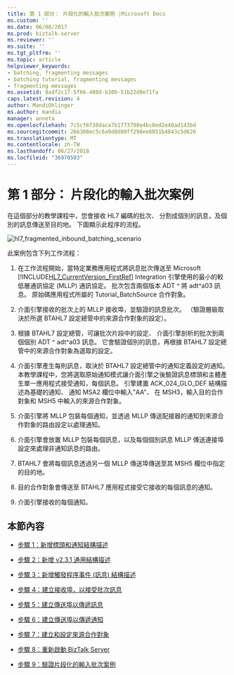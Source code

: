 ```yaml
---
title: 第 1 部分： 片段化的輸入批次案例 |Microsoft Docs
ms.custom: ''
ms.date: 06/08/2017
ms.prod: biztalk-server
ms.reviewer: ''
ms.suite: ''
ms.tgt_pltfrm: ''
ms.topic: article
helpviewer_keywords:
- batching, fragmenting messages
- batching tutorial, fragmenting messages
- fragmenting messages
ms.assetid: 8adf2c17-5f66-408d-b30b-51b22d8e71fa
caps.latest.revision: 4
author: MandiOhlinger
ms.author: mandia
manager: anneta
ms.openlocfilehash: 7c5cf6f38daca7b1773798e4bc8ed2e40ad143bd
ms.sourcegitcommit: 266308ec5c6a9d8d80ff298ee6051b4843c5d626
ms.translationtype: MT
ms.contentlocale: zh-TW
ms.lasthandoff: 06/27/2018
ms.locfileid: "36970503"
---
```

# <a name="part-1-fragmented-inbound-batch-scenario"></a>第 1 部分： 片段化的輸入批次案例
在這個部分的教學課程中，您會接收 HL7 編碼的批次、 分割成個別的訊息，及個別的訊息傳送至目的地。 下圖顯示此程序的流程。  
  
 ![](../../adapters-and-accelerators/accelerator-hl7/media/hl7-fragmented-inbound-batching-scenario.gif "hl7_fragmented_inbound_batching_scenario")  
  
 此案例包含下列工作流程：  
  
1. 在工作流程開始，當特定業務應用程式將訊息批次傳送至 Microsoft [!INCLUDE[HL7_CurrentVersion_FirstRef](../../includes/hl7-currentversion-firstref-md.md)] Integration 引擎使用的最小的較低層通訊協定 (MLLP) 通訊協定。 批次包含兩個版本 ADT ^ 將 adt^a03 訊息。 原始碼應用程式所屬的 Tutorial_BatchSource 合作對象。  
  
2. 介面引擎接收的批次上的 MLLP 接收埠，並驗證的訊息批次。 （驗證層級取決於所選 BTAHL7 設定總管中的來源合作對象的設定）。  
  
3. 根據 BTAHL7 設定總管，可讓批次片段中的設定、 介面引擎剖析的批次到兩個個別 ADT ^ adt^a03 訊息。 它會驗證個別的訊息，再根據 BTAHL7 設定總管中的來源合作對象為選取的設定。  
  
4. 介面引擎產生每則訊息，取決於 BTAHL7 設定總管中的通知定義設定的通知。 本教學課程中，您將選取原始通知模式讓介面引擎之後驗證訊息標頭和主體產生單一應用程式接受通知，每個訊息。 引擎建置 ACK_024_GLO_DEF 結構描述為基礎的通知、 通知 MSA2 欄位中輸入"AA"、 在 MSH3，輸入目的合作對象和 MSH5 中輸入的來源合作對象。  
  
5. 介面引擎將 MLLP 包裝每個通知，並透過 MLLP 傳送配接器的通知到來源合作對象的路由設定以處理通知。  
  
6. 介面引擎會放置 MLLP 包裝每個訊息，以及每個個別訊息 MLLP 傳送連接埠設定來處理非通知訊息的路由。  
  
7. BTAHL7 會將每個訊息透過另一個 MLLP 傳送埠傳送至其 MSH5 欄位中指定的目的地。  
  
8. 目的合作對象會傳送至 BTAHL7 應用程式接受它接收的每個訊息的通知。  
  
9. 介面引擎接收的每個通知。  
  
## <a name="in-this-section"></a>本節內容  
  
-   [步驟 1：新增標頭和通知結構描述](../../adapters-and-accelerators/accelerator-hl7/step-1-add-header-and-acknowledgment-schemas.md)  
  
-   [步驟 2：新增 v2.3.1 通用結構描述](../../adapters-and-accelerators/accelerator-hl7/step-2-add-common-schemas-for-v2-3-1.md)  
  
-   [步驟 3：新增觸發程序事件 (訊息) 結構描述](../../adapters-and-accelerators/accelerator-hl7/step-3-add-a-trigger-event-message-schema.md)  
  
-   [步驟 4：建立接收埠，以接受批次訊息](../../adapters-and-accelerators/accelerator-hl7/step-4-create-a-receive-port-for-accepting-the-batch-message.md)  
  
-   [步驟 5：建立傳送埠以傳遞訊息](../../adapters-and-accelerators/accelerator-hl7/step-5-create-a-send-port-to-deliver-messages.md)  
  
-   [步驟 6：建立傳送埠以傳遞通知](../../adapters-and-accelerators/accelerator-hl7/step-6-create-a-send-port-to-deliver-acknowledgments.md)  
  
-   [步驟 7：建立和設定來源合作對象](../../adapters-and-accelerators/accelerator-hl7/step-7-create-and-configure-a-source-party.md)  
  
-   [步驟 8：重新啟動 BizTalk Server](../../adapters-and-accelerators/accelerator-hl7/step-8-restart-biztalk-server.md)  
  
-   [步驟 9：驗證片段化的輸入批次案例](../../adapters-and-accelerators/accelerator-hl7/step-9-verify-the-fragmented-inbound-batch-scenario.md)